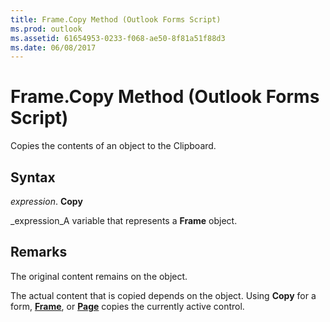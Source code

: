 ```yaml
---
title: Frame.Copy Method (Outlook Forms Script)
ms.prod: outlook
ms.assetid: 61654953-0233-f068-ae50-8f81a51f88d3
ms.date: 06/08/2017
---
```



# Frame.Copy Method (Outlook Forms Script)

Copies the contents of an object to the Clipboard.


## Syntax

 _expression_. **Copy**

 _expression_A variable that represents a  **Frame** object.


## Remarks

The original content remains on the object.

The actual content that is copied depends on the object. Using  **Copy** for a form, **[Frame](frame-object-outlook-forms-script.md)**, or  **[Page](page-object-outlook-forms-script.md)** copies the currently active control.



